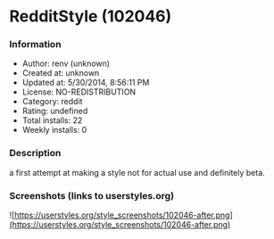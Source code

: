 # RedditStyle (102046)

### Information
- Author: renv (unknown)
- Created at: unknown
- Updated at: 5/30/2014, 8:56:11 PM
- License: NO-REDISTRIBUTION
- Category: reddit
- Rating: undefined
- Total installs: 22
- Weekly installs: 0


### Description
a first attempt at making a style not for actual use and definitely beta.


### Screenshots (links to userstyles.org)
![https://userstyles.org/style_screenshots/102046-after.png](https://userstyles.org/style_screenshots/102046-after.png)


